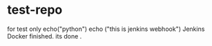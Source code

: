 # test-repo
for test only
echo("python")
echo ("this is jenkins webhook")
Jenkins
Docker
finished.
its done .
